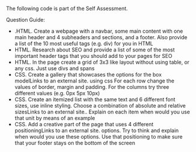 The following code is part of the Self Assessment.

Question Guide:

- .HTML. Create a webpage with a navbar, some main content with one main header and 4 subheaders and sections, and a footer. Also provide a list of the 10 most useful tags (e.g. div) for you in HTML
- HTML. Research about SEO and provide a list of some of the most important header tags that you should add to your pages for SEO
- HTML. In the page create a grid of 3x3 like layout without using table, or any css. Just use divs and spans
- CSS. Create a gallery that showcases the options for the box modelLinks to an external site. using css For each row change the values of border, margin and padding. For the columns try three different values (e.g. 0px 5px 10px)
- CSS. Create an itemized list with the same text and 6 different font sizes, use inline styling. Choose a combination of absolute and relative sizesLinks to an external site.. Explain on each item when would you use that unit by means of an example
- CSS. Add a creative part of the page that uses 4 different positioningLinks to an external site. options. Try to think and explain when would you use these options. Use that positioning to make sure that your footer stays on the bottom of the screen
